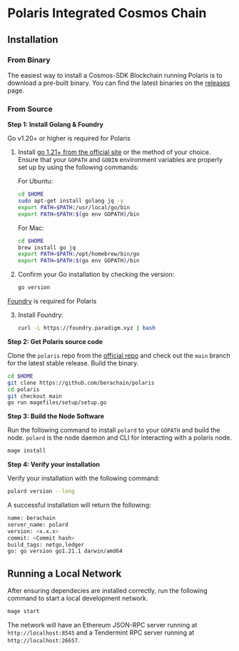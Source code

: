 # Polaris Integrated Cosmos Chain

## Installation

### From Binary

The easiest way to install a Cosmos-SDK Blockchain running Polaris is to download a pre-built binary. You can find the latest binaries on the [releases](https://github.com/polaris/releases) page.

### From Source

**Step 1: Install Golang & Foundry**

Go v1.20+ or higher is required for Polaris

1. Install [go 1.21+ from the official site](https://go.dev/dl/) or the method of your choice. Ensure that your `GOPATH` and `GOBIN` environment variables are properly set up by using the following commands:

   For Ubuntu:

   ```sh
   cd $HOME
   sudo apt-get install golang jq -y
   export PATH=$PATH:/usr/local/go/bin
   export PATH=$PATH:$(go env GOPATH)/bin
   ```

   For Mac:

   ```sh
   cd $HOME
   brew install go jq
   export PATH=$PATH:/opt/homebrew/bin/go
   export PATH=$PATH:$(go env GOPATH)/bin
   ```

2. Confirm your Go installation by checking the version:

   ```sh
   go version
   ```

[Foundry](https://book.getfoundry.sh/getting-started/installation) is required for Polaris

3. Install Foundry:
   ```sh
   curl -L https://foundry.paradigm.xyz | bash
   ```

**Step 2: Get Polaris source code**

Clone the `polaris` repo from the [official repo](https://github.com/berachain/polaris/) and check
out the `main` branch for the latest stable release.
Build the binary.

```bash
cd $HOME
git clone https://github.com/berachain/polaris
cd polaris
git checkout main
go run magefiles/setup/setup.go
```

**Step 3: Build the Node Software**

Run the following command to install `polard` to your `GOPATH` and build the node. `polard` is the node daemon and CLI for interacting with a polaris node.

```bash
mage install
```

**Step 4: Verify your installation**

Verify your installation with the following command:

```bash
polard version --long
```

A successful installation will return the following:

```bash
name: berachain
server_name: polard
version: <x.x.x>
commit: <Commit hash>
build_tags: netgo,ledger
go: go version go1.21.1 darwin/amd64
```

## Running a Local Network

After ensuring dependecies are installed correctly, run the following command to start a local development network.
```bash
mage start
```

The network will have an Ethereum JSON-RPC server running at `http://localhost:8545` and a Tendermint RPC server running at `http://localhost:26657`.